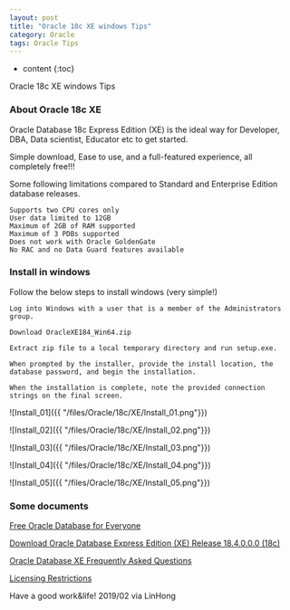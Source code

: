 ```yaml
---
layout: post
title: "Oracle 18c XE windows Tips"
category: Oracle
tags: Oracle Tips
---
```


* content
{:toc}




Oracle 18c XE windows  Tips



### About Oracle 18c XE

Oracle Database 18c Express Edition (XE) is the ideal way for Developer, DBA, Data scientist, Educator etc to get started. 

Simple download, Ease to use, and a full-featured experience, all completely free!!!

Some following limitations compared to Standard and Enterprise Edition database releases.

    Supports two CPU cores only
    User data limited to 12GB
    Maximum of 2GB of RAM supported
    Maximum of 3 PDBs supported
    Does not work with Oracle GoldenGate
    No RAC and no Data Guard features available








### Install in windows

Follow the below steps to install windows (very simple!)

	Log into Windows with a user that is a member of the Administrators group.

	Download OracleXE184_Win64.zip

	Extract zip file to a local temporary directory and run setup.exe.

	When prompted by the installer, provide the install location, the database password, and begin the installation.

	When the installation is complete, note the provided connection strings on the final screen.

	
![Install_01]({{ "/files/Oracle/18c/XE/Install_01.png"}})


![Install_02]({{ "/files/Oracle/18c/XE/Install_02.png"}})


![Install_03]({{ "/files/Oracle/18c/XE/Install_03.png"}})


![Install_04]({{ "/files/Oracle/18c/XE/Install_04.png"}})


![Install_05]({{ "/files/Oracle/18c/XE/Install_05.png"}})



	
### Some documents

[Free Oracle Database for Everyone](https://www.oracle.com/database/technologies/appdev/xe.html)

[Download Oracle Database Express Edition (XE) Release 18.4.0.0.0 (18c)](https://www.oracle.com/technetwork/database/database-technologies/express-edition/downloads/index.html)

[Oracle Database XE Frequently Asked Questions](https://www.oracle.com/database/technologies/appdev/xe/faq.html)

[Licensing Restrictions](https://docs.oracle.com/en/database/oracle/oracle-database/18/xeinl/licensing-restrictions.html)

	

Have a good work&life! 2019/02 via LinHong



